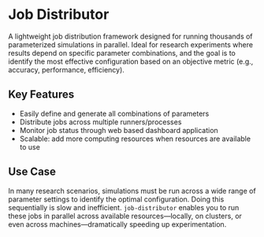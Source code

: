 # Job Distributor

A lightweight job distribution framework designed for running thousands of parameterized simulations in parallel. Ideal for research experiments where results depend on specific parameter combinations, and the goal is to identify the most effective configuration based on an objective metric (e.g., accuracy, performance, efficiency).

## Key Features

- Easily define and generate all combinations of parameters
- Distribute jobs across multiple runners/processes
- Monitor job status through web based dashboard application
- Scalable: add more computing resources when resources are available to use

## Use Case

In many research scenarios, simulations must be run across a wide range of parameter settings to identify the optimal configuration. Doing this sequentially is slow and inefficient. `job-distributor` enables you to run these jobs in parallel across available resources—locally, on clusters, or even across machines—dramatically speeding up experimentation.